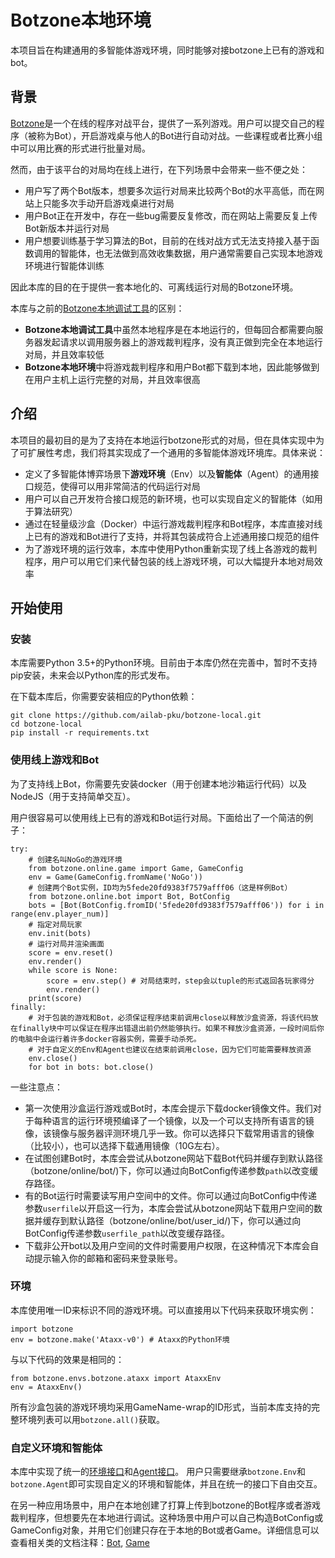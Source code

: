 # Botzone本地环境

本项目旨在构建通用的多智能体游戏环境，同时能够对接botzone上已有的游戏和bot。

## 背景

[Botzone](https://botzone.org)是一个在线的程序对战平台，提供了一系列游戏。用户可以提交自己的程序（被称为Bot），开启游戏桌与他人的Bot进行自动对战。一些课程或者比赛小组中可以用比赛的形式进行批量对局。

然而，由于该平台的对局均在线上进行，在下列场景中会带来一些不便之处：

- 用户写了两个Bot版本，想要多次运行对局来比较两个Bot的水平高低，而在网站上只能多次手动开启游戏桌进行对局
- 用户Bot正在开发中，存在一些bug需要反复修改，而在网站上需要反复上传Bot新版本并运行对局
- 用户想要训练基于学习算法的Bot，目前的在线对战方式无法支持接入基于函数调用的智能体，也无法做到高效收集数据，用户通常需要自己实现本地游戏环境进行智能体训练

因此本库的目的在于提供一套本地化的、可离线运行对局的Botzone环境。

本库与之前的[Botzone本地调试工具](https://github.com/zhouhaoyu/botzone-local-runner)的区别：
- **Botzone本地调试工具**中虽然本地程序是在本地运行的，但每回合都需要向服务器发起请求以调用服务器上的游戏裁判程序，没有真正做到完全在本地运行对局，并且效率较低
- **Botzone本地环境**中将游戏裁判程序和用户Bot都下载到本地，因此能够做到在用户主机上运行完整的对局，并且效率很高

## 介绍

本项目的最初目的是为了支持在本地运行botzone形式的对局，但在具体实现中为了可扩展性考虑，我们将其实现成了一个通用的多智能体游戏环境库。具体来说：

- 定义了多智能体博弈场景下**游戏环境**（Env）以及**智能体**（Agent）的通用接口规范，使得可以用非常简洁的代码运行对局
- 用户可以自己开发符合接口规范的新环境，也可以实现自定义的智能体（如用于算法研究）
- 通过在轻量级沙盒（Docker）中运行游戏裁判程序和Bot程序，本库直接对线上已有的游戏和Bot进行了支持，并将其包装成符合上述通用接口规范的组件
- 为了游戏环境的运行效率，本库中使用Python重新实现了线上各游戏的裁判程序，用户可以用它们来代替包装的线上游戏环境，可以大幅提升本地对局效率

## 开始使用

### 安装

本库需要Python 3.5+的Python环境。目前由于本库仍然在完善中，暂时不支持pip安装，未来会以Python库的形式发布。

在下载本库后，你需要安装相应的Python依赖：
```
git clone https://github.com/ailab-pku/botzone-local.git
cd botzone-local
pip install -r requirements.txt
```

### 使用线上游戏和Bot

为了支持线上Bot，你需要先安装docker（用于创建本地沙箱运行代码）以及NodeJS（用于支持简单交互）。

用户很容易可以使用线上已有的游戏和Bot运行对局。下面给出了一个简洁的例子：
```
try:
	# 创建名叫NoGo的游戏环境
	from botzone.online.game import Game, GameConfig
	env = Game(GameConfig.fromName('NoGo'))
	# 创建两个Bot实例，ID均为5fede20fd9383f7579afff06（这是样例Bot）
	from botzone.online.bot import Bot, BotConfig
	bots = [Bot(BotConfig.fromID('5fede20fd9383f7579afff06')) for i in range(env.player_num)]
	# 指定对局玩家
	env.init(bots)
	# 运行对局并渲染画面
	score = env.reset()
	env.render()
	while score is None:
		score = env.step() # 对局结束时，step会以tuple的形式返回各玩家得分
		env.render()
	print(score)
finally:
	# 对于包装的游戏和Bot，必须保证程序结束前调用close以释放沙盒资源，将该代码放在finally块中可以保证在程序出错退出前仍然能够执行。如果不释放沙盒资源，一段时间后你的电脑中会运行着许多docker容器实例，需要手动杀死。
	# 对于自定义的Env和Agent也建议在结束前调用close，因为它们可能需要释放资源
	env.close()
	for bot in bots: bot.close()
```

一些注意点：

- 第一次使用沙盒运行游戏或Bot时，本库会提示下载docker镜像文件。我们对于每种语言的运行环境预编译了一个镜像，以及一个可以支持所有语言的镜像，该镜像与服务器评测环境几乎一致。你可以选择只下载常用语言的镜像（比较小），也可以选择下载通用镜像（10G左右）。
- 在试图创建Bot时，本库会尝试从botzone网站下载Bot代码并缓存到默认路径（botzone/online/bot/)下，你可以通过向BotConfig传递参数```path```以改变缓存路径。
- 有的Bot运行时需要读写用户空间中的文件。你可以通过向BotConfig中传递参数```userfile```以开启这一行为，本库会尝试从botzone网站下载用户空间的数据并缓存到默认路径（botzone/online/bot/user_id/)下，你可以通过向BotConfig传递参数```userfile_path```以改变缓存路径。
- 下载非公开bot以及用户空间的文件时需要用户权限，在这种情况下本库会自动提示输入你的邮箱和密码来登录账号。

### 环境

本库使用唯一ID来标识不同的游戏环境。可以直接用以下代码来获取环境实例：
```
import botzone
env = botzone.make('Ataxx-v0') # Ataxx的Python环境
```
与以下代码的效果是相同的：
```
from botzone.envs.botzone.ataxx import AtaxxEnv
env = AtaxxEnv()
```

所有沙盒包装的游戏环境均采用GameName-wrap的ID形式，当前本库支持的完整环境列表可以用```botzone.all()```获取。

### 自定义环境和智能体

本库中实现了统一的[环境接口](https://github.com/ailab-pku/botzone-local/blob/master/botzone/env.py)和[Agent接口](https://github.com/ailab-pku/botzone-local/blob/master/botzone/agent.py)。
用户只需要继承```botzone.Env```和```botzone.Agent```即可实现自定义的环境和智能体，并且在统一的接口下自由交互。

在另一种应用场景中，用户在本地创建了打算上传到botzone的Bot程序或者游戏裁判程序，但想要先在本地进行调试。这种场景中用户可以自己构造BotConfig或GameConfig对象，并用它们创建只存在于本地的Bot或者Game。详细信息可以查看相关类的文档注释：[Bot](https://github.com/ailab-pku/botzone-local/blob/master/botzone/online/bot.py), [Game](https://github.com/ailab-pku/botzone-local/blob/master/botzone/online/game.py)
